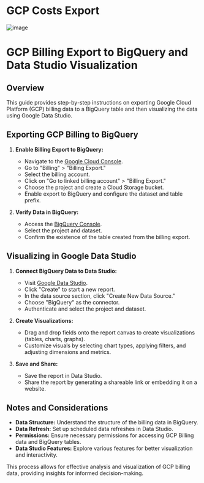 # GCP Costs Export

![image](https://github.com/glauberss2007/FinOps-gcp/assets/22028539/11c61c35-5bc9-45e4-ac5e-d8696d7b3244)

# GCP Billing Export to BigQuery and Data Studio Visualization

## Overview

This guide provides step-by-step instructions on exporting Google Cloud Platform (GCP) billing data to a BigQuery table and then visualizing the data using Google Data Studio.

## Exporting GCP Billing to BigQuery

1. **Enable Billing Export to BigQuery:**
   - Navigate to the [Google Cloud Console](https://console.cloud.google.com/).
   - Go to "Billing" > "Billing Export."
   - Select the billing account.
   - Click on "Go to linked billing account" > "Billing Export."
   - Choose the project and create a Cloud Storage bucket.
   - Enable export to BigQuery and configure the dataset and table prefix.

2. **Verify Data in BigQuery:**
   - Access the [BigQuery Console](https://console.cloud.google.com/bigquery/).
   - Select the project and dataset.
   - Confirm the existence of the table created from the billing export.

## Visualizing in Google Data Studio

1. **Connect BigQuery Data to Data Studio:**
   - Visit [Google Data Studio](https://datastudio.google.com/).
   - Click "Create" to start a new report.
   - In the data source section, click "Create New Data Source."
   - Choose "BigQuery" as the connector.
   - Authenticate and select the project and dataset.

2. **Create Visualizations:**
   - Drag and drop fields onto the report canvas to create visualizations (tables, charts, graphs).
   - Customize visuals by selecting chart types, applying filters, and adjusting dimensions and metrics.

3. **Save and Share:**
   - Save the report in Data Studio.
   - Share the report by generating a shareable link or embedding it on a website.

## Notes and Considerations

- **Data Structure:** Understand the structure of the billing data in BigQuery.
- **Data Refresh:** Set up scheduled data refreshes in Data Studio.
- **Permissions:** Ensure necessary permissions for accessing GCP Billing data and BigQuery tables.
- **Data Studio Features:** Explore various features for better visualization and interactivity.

This process allows for effective analysis and visualization of GCP billing data, providing insights for informed decision-making.
